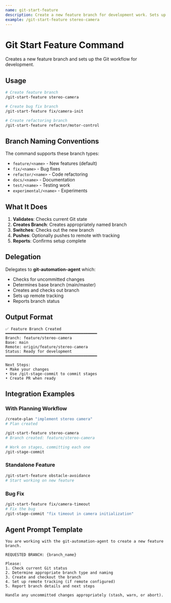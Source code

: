 ```yaml
---
name: git-start-feature
description: Create a new feature branch for development work. Sets up Git workflow for new tasks.
example: /git-start-feature stereo-camera
---
```


# Git Start Feature Command

Creates a new feature branch and sets up the Git workflow for development.

## Usage

```bash
# Create feature branch
/git-start-feature stereo-camera

# Create bug fix branch
/git-start-feature fix/camera-init

# Create refactoring branch
/git-start-feature refactor/motor-control
```

## Branch Naming Conventions

The command supports these branch types:

- `feature/<name>` - New features (default)
- `fix/<name>` - Bug fixes
- `refactor/<name>` - Code refactoring
- `docs/<name>` - Documentation
- `test/<name>` - Testing work
- `experimental/<name>` - Experiments

## What It Does

1. **Validates**: Checks current Git state
2. **Creates Branch**: Creates appropriately named branch
3. **Switches**: Checks out the new branch
4. **Pushes**: Optionally pushes to remote with tracking
5. **Reports**: Confirms setup complete

## Delegation

Delegates to **git-automation-agent** which:
- Checks for uncommitted changes
- Determines base branch (main/master)
- Creates and checks out branch
- Sets up remote tracking
- Reports branch status

## Output Format

```
✅ Feature Branch Created
━━━━━━━━━━━━━━━━━━━━━━━━━━━━━━━━━━━━━━━━
Branch: feature/stereo-camera
Base: main
Remote: origin/feature/stereo-camera
Status: Ready for development
━━━━━━━━━━━━━━━━━━━━━━━━━━━━━━━━━━━━━━━━

Next Steps:
• Make your changes
• Use /git-stage-commit to commit stages
• Create PR when ready
```

## Integration Examples

### With Planning Workflow
```bash
/create-plan "implement stereo camera"
# Plan created

/git-start-feature stereo-camera
# Branch created: feature/stereo-camera

# Work on stages, committing each one
/git-stage-commit
```

### Standalone Feature
```bash
/git-start-feature obstacle-avoidance
# Start working on new feature
```

### Bug Fix
```bash
/git-start-feature fix/camera-timeout
# Fix the bug
/git-stage-commit "fix timeout in camera initialization"
```

## Agent Prompt Template

```
You are working with the git-automation-agent to create a new feature branch.

REQUESTED BRANCH: {branch_name}

Please:
1. Check current Git status
2. Determine appropriate branch type and naming
3. Create and checkout the branch
4. Set up remote tracking (if remote configured)
5. Report branch details and next steps

Handle any uncommitted changes appropriately (stash, warn, or abort).
```
